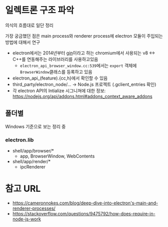# 일렉트론 구조 파악
의식의 흐름대로 일단 정리

가장 궁금했던 점은 main process와 renderer process에 electron 모듈이 주입되는 방법에 대해서 연구
- electron에서는 2014년부터 [gin](https://github.com/chromium/chromium/tree/master/gin)이라고 하는 chromium에서 사용되는 v8 <-> C++를 연동해주는 라이브러리를 사용하고있음
    - `electron_api_browser_window.cc:539`에서는 `export` 객체에 `BrowserWindow`클래스를 등록하고 있음
- electron_api_(feature).{cc,h}에서 확인할 수 있음
- third_party/electron_node/... -> Node.js 프로젝트 (.gclient_entries 확인)
- 각 electron API의 Intialize 시그니쳐에 대한 정보: https://nodejs.org/api/addons.html#addons_context_aware_addons

## 폴더별
Windows 기준으로 보는 정리 중
### electron.lib
- shell/app/browser/*
    - app, BrowserWindow, WebContents
- shell/app/render/*
    - ipcRenderer

# 참고 URL
- https://cameronnokes.com/blog/deep-dive-into-electron's-main-and-renderer-processes/
- https://stackoverflow.com/questions/9475792/how-does-require-in-node-js-work